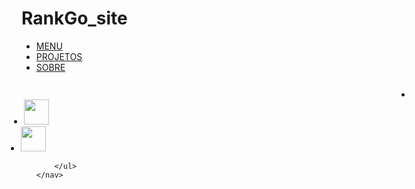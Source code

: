 # RankGo_site
<!DOCTYPE html>
<html lang="pt-br">
<head>
    <meta charset="UTF-8">
    <meta http-equiv="X-UA-Compatible" content="IE=edge">
    <meta name="viewport" content="width=device-width, initial-scale=1.0">
    <title>Hset</title>
    <link rel="stylesheet" href="style.css">
</head>
<body>
    <nav id="menu">
        <ul>
            <li>
                <a href="index.html">MENU</a>
            </li>
            <li>
                <a href="projetos/projetos.html">PROJETOS</a>
            </li>  
            <li>
                <a href="sobre/sobre.html">SOBRE</a>
            </li> 
            <!-- <li>
                <a id="fone" href="versãoParaCelulares/index.html">Versão para celular</a>
            </li>  -->
            <li style="margin-left: 600px;">
                <a href="https://github.com/MrZacrovsk" ><img src="imagens/github.png" width="40px" height="40px"></a>
            </li>    
            <li style="margin-left: -20px;">
                <a href="#"><img src="imagens/instagram.png" width="40px" height="40px"></a>
            </li>  
            <li style="margin-left: -25px;">
                <a href="#"><img src="imagens/youtube.png" width="40px" height="40px"></a>
            </li> 
                
        </ul> 
    </nav> 
</body>
</html>
